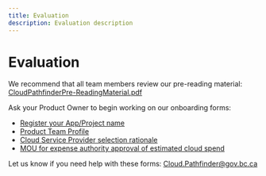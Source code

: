 ```yaml
---
title: Evaluation
description: Evaluation description
---
```


# Evaluation
We recommend that all team members review our pre-reading material: [CloudPathfinderPre-ReadingMaterial.pdf](https://github.com/bcgov/cloud-pathfinder/raw/master/devhub-content/assets/CloudPathfinderPre-ReadingMaterial.pdf)

Ask your Product Owner to begin working on our onboarding forms:
- [Register your App/Project name](https://airtable.com/shriTNrwoTxiDZKB7)
- [Product Team Profile](https://airtable.com/shrDjz71N7eOAeLcw)
- [Cloud Service Provider selection rationale](https://airtable.com/shrnB89KfH2MoR7jx)
- [MOU for expense authority approval of estimated cloud spend](https://airtable.com/shrnqVHUyqxz5luMS)

Let us know if you need help with these forms: [Cloud.Pathfinder@gov.bc.ca](mailto:Cloud.Pathfinder@gov.bc.ca)
